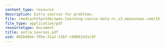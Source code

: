 ```yaml
---
content_type: resource
description: Extra sources for problems.
file: /media/https%3A/open-learning-course-data-rc.s3.amazonaws.com/15-010-economic-analysis-for-business-decisions-fall-2004/d02b66bef95e31a233b7c9d8615d1c9f_extra_sources.pdf
file_type: application/pdf
resourcetype: Document
title: extra_sources.pdf
uid: d02b66be-f95e-31a2-33b7-c9d8615d1c9f
---
```

